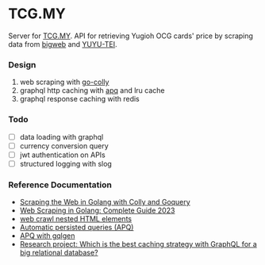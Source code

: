 # TCG.MY
Server for [TCG.MY](https://github.com/hollandgeng/TCG.MY). API for retrieving Yugioh OCG cards' price by scraping data from [bigweb](https://bigweb.co.jp/) and [YUYU-TEI](https://yuyu-tei.jp/).

### Design
1. web scraping with [go-colly](https://github.com/gocolly/colly)
2. graphql http caching with [apq](https://www.apollographql.com/docs/resources/graphql-glossary/#automatic-persisted-queries-apq) and lru cache
3. graphql response caching with redis

### Todo
- [ ] data loading with graphql
- [ ] currency conversion query
- [ ] jwt authentication on APIs
- [ ] structured logging with slog

### Reference Documentation

* [Scraping the Web in Golang with Colly and Goquery](https://benjamincongdon.me/blog/2018/03/01/Scraping-the-Web-in-Golang-with-Colly-and-Goquery/)
* [Web Scraping in Golang: Complete Guide 2023](https://www.zenrows.com/blog/web-scraping-golang#scrape-product-data)
* [web crawl nested HTML elements](https://github.com/gocolly/colly/issues/376)
* [Automatic persisted queries (APQ)](https://www.apollographql.com/docs/resources/graphql-glossary/#automatic-persisted-queries-apq)
* [APQ with gqlgen](https://gqlgen.com/reference/apq/)
* [Research project: Which is the best caching strategy with GraphQL for a big relational database?](https://medium.com/@niels.onderbeke.no/research-project-which-is-the-best-caching-strategy-with-graphql-for-a-big-relational-database-56fedb773b97)
